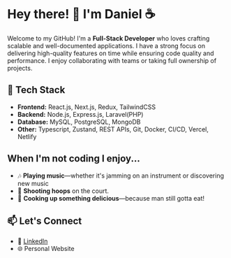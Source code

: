 # Hey there! 👋 I'm Daniel ☕️

Welcome to my GitHub! I'm a **Full-Stack Developer** who loves crafting scalable and well-documented applications. I have a strong focus on delivering high-quality features on time while ensuring code quality and performance. I enjoy collaborating with teams or taking full ownership of projects.

## 🔧 Tech Stack  
- **Frontend:** React.js, Next.js, Redux, TailwindCSS
- **Backend:** Node.js, Express.js, Laravel(PHP)
- **Database:** MySQL, PostgreSQL, MongoDB  
- **Other:** Typescript, Zustand, REST APIs, Git, Docker, CI/CD, Vercel, Netlify  

##  When I'm not coding I enjoy...  
- 🎶 **Playing music**—whether it's jamming on an instrument or discovering new music  
- 🏀 **Shooting hoops** on the court.  
- 🍳 **Cooking up something delicious**—because man still gotta eat! 

## 📫 Let's Connect  
- 💼 [LinkedIn](https://www.linkedin.com/in/daniel-prince-cyubahiro/)
- 🌐 Personal Website

